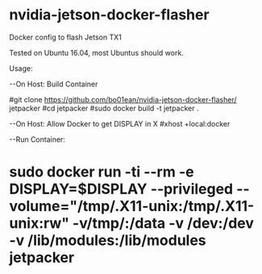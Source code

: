 # nvidia-jetson-docker-flasher
Docker config to flash Jetson TX1

Tested on Ubuntu 16.04, most Ubuntus should work.

Usage:

--On Host: Build Container

#git clone https://github.com/bo01ean/nvidia-jetson-docker-flasher/ jetpacker
#cd jetpacker
#sudo docker build -t jetpacker .

--On Host: Allow Docker to get DISPLAY in X
#xhost +local:docker

--Run Container:
# sudo docker run -ti --rm  -e DISPLAY=$DISPLAY --privileged --volume="/tmp/.X11-unix:/tmp/.X11-unix:rw" -v/tmp/:/data -v /dev:/dev -v /lib/modules:/lib/modules jetpacker


